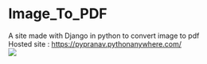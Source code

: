# Image_To_PDF  
A site made with Django in python to convert image to pdf  
Hosted site : https://pypranav.pythonanywhere.com/  
![](https://cdn.discordapp.com/attachments/707881046976233504/746663942478233600/unknown.png)

